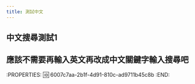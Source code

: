 ```yaml
---
title: 測試中文
---
```


## 中文搜尋測試1
## 應該不需要再輸入英文再改成中文關鍵字輸入搜尋吧
:PROPERTIES:
:id: 6007c7aa-2b1f-4d91-810c-ad9711b45c8b
:END:
##
